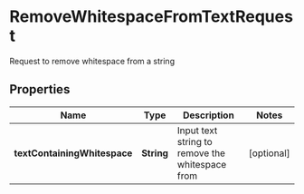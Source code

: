 

# RemoveWhitespaceFromTextRequest

Request to remove whitespace from a string
## Properties

Name | Type | Description | Notes
------------ | ------------- | ------------- | -------------
**textContainingWhitespace** | **String** | Input text string to remove the whitespace from |  [optional]




